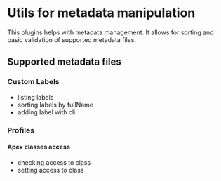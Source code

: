 # Utils for metadata manipulation

This plugins helps with metadata management.
It allows for sorting and basic validation of supported metadata files.

## Supported metadata files

### Custom Labels

-   listing labels
-   sorting labels by fullName
-   adding label with cli

### Profiles

#### Apex classes access

-   checking access to class
-   setting access to class
